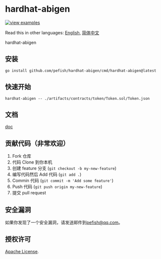 # hardhat-abigen

[![view examples](https://img.shields.io/badge/learn%20by-examples-0C8EC5.svg?style=for-the-badge&logo=go)](https://github.com/pefish/hardhat-abigen)

Read this in other languages: [English](README.md), [简体中文](README_zh-cn.md)

hardhat-abigen

## 安装

```
go install github.com/pefish/hardhat-abigen/cmd/hardhat-abigen@latest
```

## 快速开始

```shell script
hardhat-abigen -- ./artifacts/contracts/token/Token.sol/Token.json
```

## 文档

[doc](https://godoc.org/github.com/pefish/hardhat-abigen)

## 贡献代码（非常欢迎）

1. Fork 仓库
2. 代码 Clone 到你本机
3. 创建 feature 分支 (`git checkout -b my-new-feature`)
4. 编写代码然后 Add 代码 (`git add .`)
5. Commin 代码 (`git commit -m 'Add some feature'`)
6. Push 代码 (`git push origin my-new-feature`)
7. 提交 pull request

## 安全漏洞

如果你发现了一个安全漏洞，请发送邮件到[pefish@qq.com](mailto:pefish@qq.com)。

## 授权许可

[Apache License](LICENSE).
